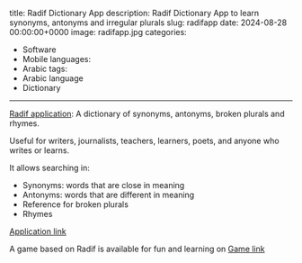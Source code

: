 title: Radif Dictionary App
description: Radif Dictionary App to learn synonyms, antonyms and irregular plurals
slug: radifapp
date: 2024-08-28 00:00:00+0000
image: radifapp.jpg
categories:
  - Software
  - Mobile
languages:
  - Arabic
tags:
  - Arabic language
  - Dictionary
---

[Radif application](https://play.google.com/store/apps/details?id=com.tahadz.radif_dictionary): A dictionary of synonyms, antonyms, broken plurals and rhymes.

Useful for writers, journalists, teachers, learners, poets, and anyone who writes or learns.

It allows searching in:
- Synonyms: words that are close in meaning
- Antonyms: words that are different in meaning
- Reference for broken plurals
- Rhymes

[Application link](https://play.google.com/store/apps/details?id=com.tahadz.radif_dictionary)

A game based on Radif is available for fun and learning on [Game link](https://play.google.com/store/apps/details?id=com.tahadz.radifiGame)
